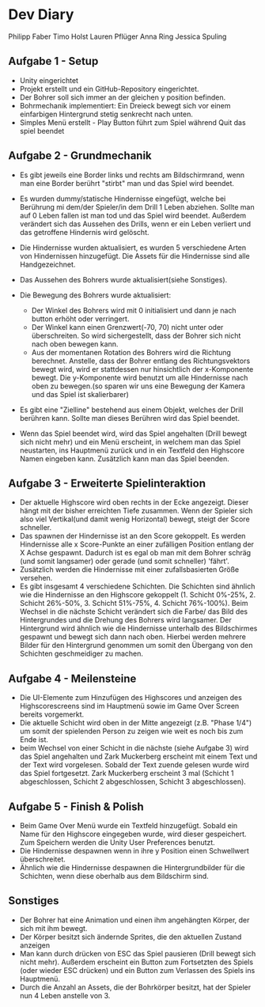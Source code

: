 # Dev Diary

Philipp Faber
Timo Holst
Lauren Pflüger
Anna Ring
Jessica Spuling

## Aufgabe 1 - Setup
- Unity eingerichtet 
- Projekt erstellt und ein GitHub-Repository eingerichtet.
- Der Bohrer soll sich immer an der gleichen y position befinden.
- Bohrmechanik implementiert: Ein Dreieck bewegt sich vor einem einfarbigen Hintergrund stetig senkrecht nach unten.
- Simples Menü erstellt - Play Button führt zum Spiel während Quit das spiel beendet

## Aufgabe 2 - Grundmechanik
- Es gibt jeweils eine Border links und rechts am Bildschirmrand, wenn man eine Border berührt "stirbt" man und das Spiel wird beendet.

- Es wurden dummy/statische Hindernisse eingefügt, welche bei Berührung mi dem/der Spieler/in dem Drill 1 Leben abziehen. Sollte man auf 0 Leben fallen ist man tod und das Spiel wird beendet. Außerdem verändert sich das Aussehen des Drills, wenn er ein Leben verliert und das getroffene Hindernis wird gelöscht.
- Die Hindernisse wurden aktualisiert, es wurden 5 verschiedene Arten von Hindernissen hinzugefügt. Die Assets für die Hindernisse sind alle Handgezeichnet.
- Das Aussehen des Bohrers wurde aktualisiert(siehe Sonstiges).

- Die Bewegung des Bohrers wurde aktualisiert:
  - Der Winkel des Bohrers wird mit 0 initialisiert und dann je nach button erhöht oder verringert. 
  - Der Winkel kann einen Grenzwert(-70, 70) nicht unter oder überschreiten. So wird sichergestellt, dass der Bohrer sich nicht nach oben bewegen kann.
  - Aus der momentanen Rotation des Bohrers wird die Richtung berechnet. Anstelle, dass der Bohrer entlang des Richtungsvektors bewegt wird, wird er stattdessen nur hinsichtlich der x-Komponente bewegt. Die y-Komponente wird benutzt um alle Hindernisse nach oben zu bewegen.(so sparen wir uns eine Bewegung der Kamera und das Spiel ist skalierbarer)

- Es gibt eine "Zielline" bestehend aus einem Objekt, welches der Drill berühren kann. Sollte man dieses Berühren wird das Spiel beendet.


- Wenn das Spiel beendet wird, wird das Spiel angehalten (Drill bewegt sich nicht mehr) und ein Menü erscheint, in welchem man das Spiel neustarten, ins Hauptmenü zurück und in ein Textfeld den Highscore Namen eingeben kann. Zusätzlich kann man das Spiel beenden.

## Aufgabe 3 - Erweiterte Spielinteraktion

- Der aktuelle Highscore wird oben rechts in der Ecke angezeigt. Dieser hängt mit der bisher erreichten Tiefe zusammen. Wenn der Spieler sich also viel Vertikal(und damit wenig Horizontal) bewegt, steigt der Score schneller.
- Das spawnen der Hindernisse ist an den Score gekoppelt. Es werden Hindernisse alle x Score-Punkte an einer zufälligen Position entlang der X Achse gespawnt. Dadurch ist es egal ob man mit dem Bohrer schräg (und somit langsamer) oder gerade (und somit schneller) 'fährt'. 
- Zusätzlich werden die Hindernisse mit einer zufallsbasierten Größe versehen.
- Es gibt insgesamt 4 verschiedene Schichten. Die Schichten sind ähnlich wie die Hindernisse an den Highscore gekoppelt (1. Schicht 0%-25%, 2. Schicht 26%-50%, 3. Schicht 51%-75%, 4. Schicht 76%-100%). Beim Wechsel in die nächste Schicht verändert sich die Farbe/ das Bild des Hintergrundes und die Drehung des Bohrers wird langsamer. Der Hintergrund wird ähnlich wie die Hindernisse unterhalb des Bildschirmes gespawnt und bewegt sich dann nach oben. Hierbei werden mehrere Bilder für den Hintergrund genommen um somit den Übergang von den Schichten geschmeidiger zu machen.



## Aufgabe 4 - Meilensteine
- Die UI-Elemente zum Hinzufügen des Highscores und anzeigen des Highscorescreens sind im Hauptmenü sowie im Game Over Screen bereits vorgemerkt.
- Die aktuelle Schicht wird oben in der Mitte angezeigt (z.B. "Phase 1/4") um somit der spielenden Person zu zeigen wie weit es noch bis zum Ende ist.
- beim Wechsel von einer Schicht in die nächste (siehe Aufgabe 3) wird das Spiel angehalten und Zark Muckerberg erscheint mit einem Text und der Text wird vorgelesen. Sobald der Text zuende gelesen wurde wird das Spiel fortgesetzt. Zark Muckerberg erscheint 3 mal (Schicht 1 abgeschlossen, Schicht 2 abgeschlossen, Schicht 3 abgeschlossen).
  
## Aufgabe 5 - Finish & Polish

- Beim Game Over Menü wurde ein Textfeld hinzugefügt. Sobald ein Name für den Highscore eingegeben wurde, wird dieser gespeichert. Zum Speichern werden die Unity User Preferences benutzt.
- Die Hindernisse despawnen wenn in ihre y Position einen Schwellwert überschreitet.
- Ähnlich wie die Hindernisse despawnen die Hintergrundbilder für die Schichten, wenn diese oberhalb aus dem Bildschirm sind. 

## Sonstiges
- Der Bohrer hat eine Animation und einen ihm angehängten Körper, der sich mit ihm bewegt.
- Der Körper besitzt sich ändernde Sprites, die den aktuellen Zustand anzeigen
- Man kann durch drücken von ESC das Spiel pausieren (Drill bewegt sich nicht mehr). Außerdem erscheint ein Button zum Fortsetzten des Spiels (oder wieder ESC drücken) und ein Button zum Verlassen des Spiels ins Hauptmenü.
- Durch die Anzahl an Assets, die der Bohrkörper besitzt, hat der Spieler nun 4 Leben anstelle von 3.
